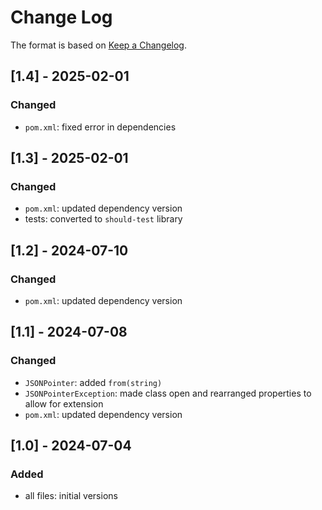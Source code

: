 # Change Log

The format is based on [Keep a Changelog](http://keepachangelog.com/).

## [1.4] - 2025-02-01
### Changed
- `pom.xml`: fixed error in dependencies

## [1.3] - 2025-02-01
### Changed
- `pom.xml`: updated dependency version
- tests: converted to `should-test` library

## [1.2] - 2024-07-10
### Changed
- `pom.xml`: updated dependency version

## [1.1] - 2024-07-08
### Changed
- `JSONPointer`: added `from(string)`
- `JSONPointerException`: made class open and rearranged properties to allow for extension
- `pom.xml`: updated dependency version

## [1.0] - 2024-07-04
### Added
- all files: initial versions
